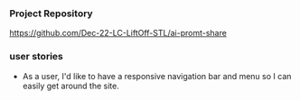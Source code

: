 ### Project Repository
https://github.com/Dec-22-LC-LiftOff-STL/ai-promt-share


### user stories
  - As a user, I'd like to have a responsive navigation bar and menu so I can easily get around the site.
